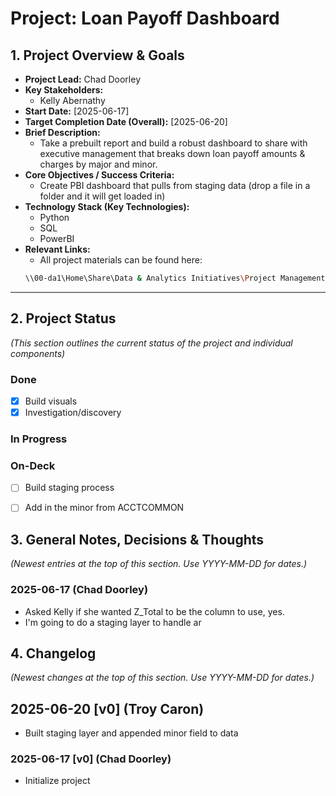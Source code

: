 # Project: Loan Payoff Dashboard 
## 1. Project Overview & Goals
*   **Project Lead:** Chad Doorley
*   **Key Stakeholders:**
    - Kelly Abernathy
*   **Start Date:** [2025-06-17]
*   **Target Completion Date (Overall):** [2025-06-20]
*   **Brief Description:**
    - Take a prebuilt report and build a robust dashboard to share with executive management that breaks down loan payoff amounts & charges by major and minor.
*   **Core Objectives / Success Criteria:**
    - Create PBI dashboard that pulls from staging data (drop a file in a folder and it will get loaded in)
*   **Technology Stack (Key Technologies):**
    - Python
    - SQL
    - PowerBI
*   **Relevant Links:**
    - All project materials can be found here:
    ```bash
    \\00-da1\Home\Share\Data & Analytics Initiatives\Project Management
    ```
---
## 2. Project Status 
*(This section outlines the current status of the project and individual components)*

### Done
- [x] Build visuals
- [x] Investigation/discovery

### In Progress

### On-Deck
- [ ] Build staging process
- [ ] Add in the minor from ACCTCOMMON


## 3. General Notes, Decisions & Thoughts
*(Newest entries at the top of this section. Use YYYY-MM-DD for dates.)*
### 2025-06-17 (Chad Doorley)
- Asked Kelly if she wanted Z_Total to be the column to use, yes.
- I'm going to do a staging layer to handle ar

## 4. Changelog
*(Newest changes at the top of this section. Use YYYY-MM-DD for dates.)*
## 2025-06-20 [v0] (Troy Caron)
- Built staging layer and appended minor field to data
### 2025-06-17 [v0] (Chad Doorley)
- Initialize project
